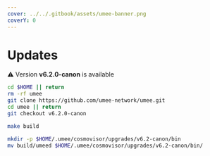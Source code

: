 ```yaml
---
cover: ../../.gitbook/assets/umee-banner.png
coverY: 0
---
```


# Updates

⚠️ Version **v6.2.0-canon** is available

```bash
cd $HOME || return
rm -rf umee
git clone https://github.com/umee-network/umee.git
cd umee || return
git checkout v6.2.0-canon

make build

mkdir -p $HOME/.umee/cosmovisor/upgrades/v6.2-canon/bin
mv build/umeed $HOME/.umee/cosmovisor/upgrades/v6.2-canon/bin/
```

